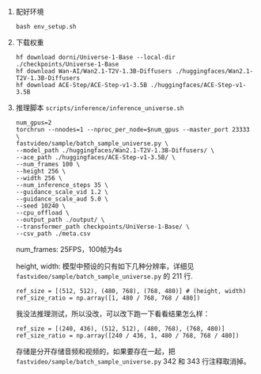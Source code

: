 1. 配好环境
    ```
    bash env_setup.sh
    ```
 
2. 下载权重
    ```
    hf download dorni/Universe-1-Base --local-dir ./checkpoints/Universe-1-Base
    hf download Wan-AI/Wan2.1-T2V-1.3B-Diffusers ./huggingfaces/Wan2.1-T2V-1.3B-Diffusers
    hf download ACE-Step/ACE-Step-v1-3.5B ./huggingfaces/ACE-Step-v1-3.5B
    ```

3. 推理脚本 `scripts/inference/inference_universe.sh` 

    ```
    num_gpus=2
    torchrun --nnodes=1 --nproc_per_node=$num_gpus --master_port 23333 \
    fastvideo/sample/batch_sample_universe.py \
    --model_path ./huggingfaces/Wan2.1-T2V-1.3B-Diffusers/ \
    --ace_path ./huggingfaces/ACE-Step-v1-3.5B/ \
    --num_frames 100 \
    --height 256 \
    --width 256 \
    --num_inference_steps 35 \
    --guidance_scale_vid 1.2 \
    --guidance_scale_aud 5.0 \
    --seed 10240 \
    --cpu_offload \
    --output_path ./output/ \
    --transformer_path checkpoints/UniVerse-1-Base/ \
    --csv_path ./meta.csv
    ```

    num_frames: 25FPS，100帧为4s

    height, width: 模型中预设的只有如下几种分辨率，详细见 `fastvideo/sample/batch_sample_universe.py` 的 211 行.

    ```
    ref_size = [(512, 512), (480, 768), (768, 480)] # (height, width)
    ref_size_ratio = np.array([1, 480 / 768, 768 / 480])
    ```

    我没法推理测试，所以没改，可以改下跑一下看看结果怎么样：
    ```
    ref_size = [(240, 436), (512, 512), (480, 768), (768, 480)]
    ref_size_ratio = np.array([240 / 436, 1, 480 / 768, 768 / 480])
    ```

    存储是分开存储音频和视频的，如果要存在一起，把 `fastvideo/sample/batch_sample_universe.py` 342 和 343 行注释取消掉。

    